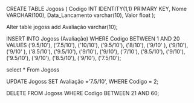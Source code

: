 CREATE TABLE Jogoss (
    Codigo INT IDENTITY(1,1) PRIMARY KEY, 
    Nome VARCHAR(100),
    Data_Lancamento varchar(10),
    Valor float
);

Alter table jogoss
add Avaliação varchar(10);


INSERT INTO Jogoss (Avaliação)
WHERE Codigo BETWEEN 1 AND 20
VALUES
('9.5/10'),
('7.5/10'),
('10/10'),
('9.5/10'),
('8/10'),
('9/10' ),
('9/10'),
('9/10' ),
('8.5/10'),
('9.5/10'),
('9/10'),
('9/10'),
('7/10'),
('8.5/10'),
('9/10'),
('9.5/10'),
('9/10'),
('8.5/10'),
('9/10'),
('7.5/10');



select *
From Jogoss


UPDATE Jogoss
SET Avaliação ='7.5/10',
WHERE Codigo = 2;


DELETE FROM Jogoss
WHERE Codigo BETWEEN 21 AND 60;
